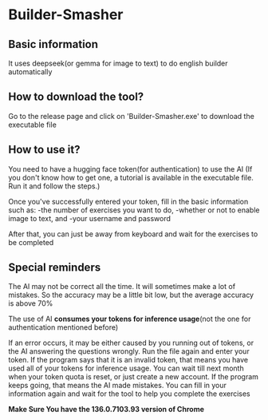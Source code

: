 # Builder-Smasher

## Basic information

It uses deepseek(or gemma for image to text) to do english builder automatically



## How to download the tool?

Go to the release page and click on 'Builder-Smasher.exe' to download the executable file



## How to use it?

You need to have a hugging face token(for authentication) to use the AI
(If you don't know how to get one, a tutorial is available in the executable file. Run it and follow the steps.)

Once you've successfully entered your token, fill in the basic information such as:
-the number of exercises you want to do,
-whether or not to enable image to text, and
-your username and password

After that, you can just be away from keyboard and wait for the exercises to be completed



## Special reminders

The AI may not be correct all the time. It will sometimes make a lot of mistakes. So the accuracy may be a little bit low, but the average accuracy is above 70%

The use of AI **consumes your tokens for inference usage**(not the one for authentication mentioned before)

If an error occurs, it may be either caused by you running out of tokens, or the AI answering the questions wrongly. Run the file again and enter your token. If the program says that it is an invalid token, that means you have used all of your tokens for inference usage. You can wait till next month when your token quota is reset, or just create a new account. If the program keeps going, that means the AI made mistakes. You can fill in your information again and wait for the tool to help you complete the exercises



**Make Sure You have the 136.0.7103.93 version of Chrome**
